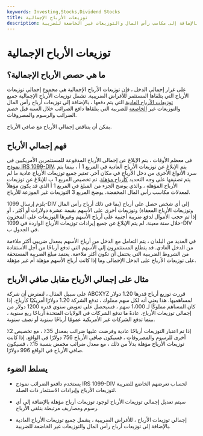 ```yaml
---
keywords: Investing,Stocks,Dividend Stocks
title: توزيعات الأرباح الإجمالية
description: إجمالي توزيعات الأرباح هو إجمالي إجمالي توزيعات الأرباح المستلمة ، بما في ذلك جميع أرباح الأسهم العادية المدفوعة ، بالإضافة إلى مكاسب رأس المال والتوزيعات غير الخاضعة للضريبة.
---
```


# توزيعات الأرباح الإجمالية
## ما هي حصص الأرباح الإجمالية؟

على غرار إجمالي الدخل ، فإن توزيعات الأرباح الإجمالية هي مجموع إجمالي توزيعات الأرباح التي يتلقاها المستثمر للأغراض الضريبية. تشمل توزيعات الأرباح الإجمالية جميع [توزيعات الأرباح العادية](/ordinary-dividends) التي يتم دفعها ، بالإضافة إلى توزيعات أرباح رأس المال والتوزيعات غير [الخاضعة](/nontaxable-distribution) للضريبة التي يتلقاها دافع الضرائب خلال السنة قبل خصم الضرائب والرسوم والمصروفات.

يمكن أن يتناقض إجمالي الأرباح مع صافي الأرباح.

## فهم إجمالي الأرباح

في معظم الأوقات ، يتم الإبلاغ عن إجمالي الأرباح المدفوعة للمستثمرين الأمريكيين في [نموذج IRS 1099-DIV](/form1099div). يتم الإبلاغ عن توزيعات الأرباح العادية في المربع 1 أ ، بينما يتم سرد الأنواع الأخرى من دخل الأرباح في مكان آخر. تعتبر جميع توزيعات الأرباح عادية ما لم يتم تصنيفها على وجه التحديد [كأرباح مؤهلة](/qualifieddividend). تم تخصيص المربع 1 ب للإبلاغ عن توزيعات الأرباح المؤهلة ، والذي يوضح الجزء من المبلغ في المربع 1 أ الذي قد يكون مؤهلاً لمعدلات مكاسب رأس المال المخفضة. يوضح المربع 3 التوزيعات غير الموزعة للأرباح.

يلزم إرسال 1099-DIV إلى أي شخص حصل على أرباح (بما في ذلك أرباح رأس المال وتوزيعات الأرباح المعفاة) وتوزيعات أخرى على الأسهم بقيمة عشرة دولارات أو أكثر ، أو إذا تم حجب الأموال لدفع ضريبة أجنبية على أرباح الأسهم وغيرها التوزيعات على المخزون خلال سنة معينة. لم يتم الإبلاغ عن جميع إيرادات توزيعات الأرباح الواردة في 1099-DIV في الجدول ب.

في العديد من البلدان ، يتم التعامل مع الدخل من أرباح الأسهم بمعدل ضريبي أكثر ملاءمة من الدخل العادي. قد يتطلع المستثمرون إلى الأسهم التي تدفع أرباحًا من أجل الاستفادة من الشروط الضريبية التي يحتمل أن تكون أكثر ملاءمة. يعتمد مبلغ الضريبة المستحقة على توزيعات الأرباح على الدخل الإجمالي وما إذا كانت أرباح الأسهم مؤهلة أم غير مؤهلة.

## مثال على إجمالي الأرباح مقابل صافي الأرباح

على سبيل المثال ، لنفترض أن شركة ABCXYZ قررت توزيع أرباح قدرها 1.20 دولار لمساهميها. هذا يعني أنه لكل سهم مملوك ، تدفع الشركة 1.20 دولارًا أمريكيًا كأرباح. إذا كان المساهم مملوكًا لـ 1،000 سهم ، فسيحصل على تعويض سنوي قدره 1200 دولار من إجمالي توزيعات الأرباح. عادةً ما تدفع الشركات في الولايات المتحدة أرباحًا ربع سنوية ، بينما تدفع الشركات غير الأمريكية عمومًا أرباحًا سنوية أو نصف سنوية.

إذا تم اعتبار التوزيعات أرباحًا عادية وفرضت عليها ضرائب بمعدل 35٪ ، مع تخصيص 2٪ أخرى للرسوم والمصروفات ، فسيكون صافي الأرباح 756 دولارًا في الواقع. إذا كانت توزيعات الأرباح مؤهلة بدلاً من ذلك ، مع معدل ضرائب مخفض بنسبة 15٪ ، فسيكون صافي الأرباح في الواقع 996 دولارًا.

## يسلط الضوء

- يستخدم دافعو الضرائب نموذج IRS 1099-DIV لحساب تعرضهم الخاضع للضريبة لتوزيعات الأرباح وإيرادات الاستثمار ذات الصلة.

- سيتم تعديل إجمالي توزيعات الأرباح لوجود توزيعات أرباح مؤهلة بالإضافة إلى أي رسوم ومصاريف مرتبطة بتلقي الأرباح.

- إجمالي توزيعات الأرباح ، للأغراض الضريبية ، يشمل جميع توزيعات الأرباح العادية بالإضافة إلى توزيعات أرباح رأس المال والتوزيعات غير الخاضعة للضريبة.

